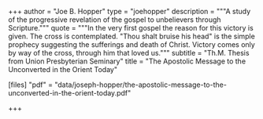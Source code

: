 +++
author = "Joe B. Hopper"
type = "joehopper"
description = """A study of the progressive revelation of the gospel to unbelievers through Scripture."""
quote = """In the very first gospel the reason for this victory is given. The cross is contemplated. "Thou shalt bruise his head" is the simple prophecy suggesting the sufferings and death of Christ. Victory comes only by way of the cross, through him that loved us."""
subtitle = "Th.M. Thesis from Union Presbyterian Seminary"
title = "The Apostolic Message to the Unconverted in the Orient Today"

[files]
"pdf" = "data/joseph-hopper/the-apostolic-message-to-the-unconverted-in-the-orient-today.pdf"

+++